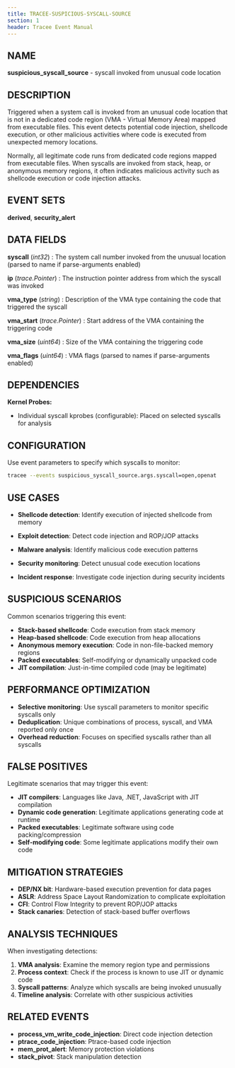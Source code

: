 ```yaml
---
title: TRACEE-SUSPICIOUS-SYSCALL-SOURCE
section: 1
header: Tracee Event Manual
---
```


## NAME

**suspicious_syscall_source** - syscall invoked from unusual code location

## DESCRIPTION

Triggered when a system call is invoked from an unusual code location that is not in a dedicated code region (VMA - Virtual Memory Area) mapped from executable files. This event detects potential code injection, shellcode execution, or other malicious activities where code is executed from unexpected memory locations.

Normally, all legitimate code runs from dedicated code regions mapped from executable files. When syscalls are invoked from stack, heap, or anonymous memory regions, it often indicates malicious activity such as shellcode execution or code injection attacks.

## EVENT SETS

**derived**, **security_alert**

## DATA FIELDS

**syscall** (*int32*)
: The system call number invoked from the unusual location (parsed to name if parse-arguments enabled)

**ip** (*trace.Pointer*)
: The instruction pointer address from which the syscall was invoked

**vma_type** (*string*)
: Description of the VMA type containing the code that triggered the syscall

**vma_start** (*trace.Pointer*)
: Start address of the VMA containing the triggering code

**vma_size** (*uint64*)
: Size of the VMA containing the triggering code

**vma_flags** (*uint64*)
: VMA flags (parsed to names if parse-arguments enabled)

## DEPENDENCIES

**Kernel Probes:**

- Individual syscall kprobes (configurable): Placed on selected syscalls for analysis

## CONFIGURATION

Use event parameters to specify which syscalls to monitor:

```bash
tracee --events suspicious_syscall_source.args.syscall=open,openat
```

## USE CASES

- **Shellcode detection**: Identify execution of injected shellcode from memory

- **Exploit detection**: Detect code injection and ROP/JOP attacks

- **Malware analysis**: Identify malicious code execution patterns

- **Security monitoring**: Detect unusual code execution locations

- **Incident response**: Investigate code injection during security incidents

## SUSPICIOUS SCENARIOS

Common scenarios triggering this event:

- **Stack-based shellcode**: Code execution from stack memory
- **Heap-based shellcode**: Code execution from heap allocations
- **Anonymous memory execution**: Code in non-file-backed memory regions
- **Packed executables**: Self-modifying or dynamically unpacked code
- **JIT compilation**: Just-in-time compiled code (may be legitimate)

## PERFORMANCE OPTIMIZATION

- **Selective monitoring**: Use syscall parameters to monitor specific syscalls only
- **Deduplication**: Unique combinations of process, syscall, and VMA reported only once
- **Overhead reduction**: Focuses on specified syscalls rather than all syscalls

## FALSE POSITIVES

Legitimate scenarios that may trigger this event:

- **JIT compilers**: Languages like Java, .NET, JavaScript with JIT compilation
- **Dynamic code generation**: Legitimate applications generating code at runtime
- **Packed executables**: Legitimate software using code packing/compression
- **Self-modifying code**: Some legitimate applications modify their own code

## MITIGATION STRATEGIES

- **DEP/NX bit**: Hardware-based execution prevention for data pages
- **ASLR**: Address Space Layout Randomization to complicate exploitation
- **CFI**: Control Flow Integrity to prevent ROP/JOP attacks
- **Stack canaries**: Detection of stack-based buffer overflows

## ANALYSIS TECHNIQUES

When investigating detections:

1. **VMA analysis**: Examine the memory region type and permissions
2. **Process context**: Check if the process is known to use JIT or dynamic code
3. **Syscall patterns**: Analyze which syscalls are being invoked unusually
4. **Timeline analysis**: Correlate with other suspicious activities

## RELATED EVENTS

- **process_vm_write_code_injection**: Direct code injection detection
- **ptrace_code_injection**: Ptrace-based code injection
- **mem_prot_alert**: Memory protection violations
- **stack_pivot**: Stack manipulation detection